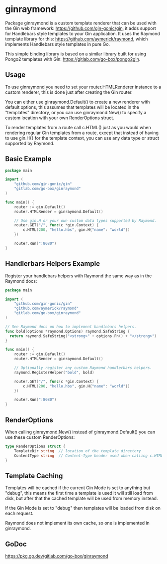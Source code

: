 ginraymond
==========

Package ginraymond is a custom template renderer that can be used with
the Gin web framework: https://github.com/gin-gonic/gin, it adds support
for Handlebars style templates to your Gin application. It uses the Raymond
template library for this: https://github.com/aymerick/raymond, which
implements Handlebars style templates in pure Go.

This simple binding library is based on a similar library built for using
Pongo2 templates with Gin: https://gitlab.com/go-box/pongo2gin.

Usage
-----

To use ginraymond you need to set your router.HTMLRenderer instance to
a custom renderer, this is done just after creating the Gin router.

You can either use ginraymond.Default() to create a new renderer with
default options, this assumes that templates will be located in the
"templates" directory, or you can use ginraymond.New() to specify a
custom location with your own RenderOptions struct.

To render templates from a route call c.HTML() just as you would when
rendering regular Gin templates from a route, except that instead of
having to use gin.H{} for the template context, you can use any data
type or struct supported by Raymond.

Basic Example
-------------

```go
package main

import (
    "github.com/gin-gonic/gin"
    "gitlab.com/go-box/ginraymond"
)

func main() {
    router := gin.Default()
    router.HTMLRender = ginraymond.Default()

    // Use gin.H or your own custom data types supported by Raymond.
    router.GET("/", func(c *gin.Context) {
        c.HTML(200, "hello.hbs", gin.H{"name": "world"})
    })

    router.Run(":8080")
}
```

Handlerbars Helpers Example
---------------------------

Register your handlebars helpers with Raymond the same way as in the
Raymond docs:

```go
package main

import (
    "github.com/gin-gonic/gin"
    "github.com/aymerick/raymond"
    "gitlab.com/go-box/ginraymond"
)

// See Raymond docs on how to implement handlebars helpers.
func bold(options *raymond.Options) raymond.SafeString {
  return raymond.SafeString("<strong>" + options.Fn() + "</strong>")
}

func main() {
    router := gin.Default()
    router.HTMLRender = ginraymond.Default()

    // Optionally register any custom Raymond handlerbars helpers.
    raymond.RegisterHelper("bold", bold)

    router.GET("/", func(c *gin.Context) {
        c.HTML(200, "hello.hbs", gin.H{"name": "world"})
    })

    router.Run(":8080")
}
```

RenderOptions
-------------

When calling ginraymond.New() instead of ginraymond.Default() you can use
these custom RenderOptions:

```go
type RenderOptions struct {
    TemplateDir string  // location of the template directory
    ContentType string  // Content-Type header used when calling c.HTML()
}
```

Template Caching
----------------

Templates will be cached if the current Gin Mode is set to anything but "debug",
this means the first time a template is used it will still load from disk, but
after that the cached template will be used from memory instead.

If the Gin Mode is set to "debug" then templates will be loaded from disk on
each request.

Raymond does not implement its own cache, so one is implemented in ginraymond.

GoDoc
-----

https://pkg.go.dev/gitlab.com/go-box/ginraymond
